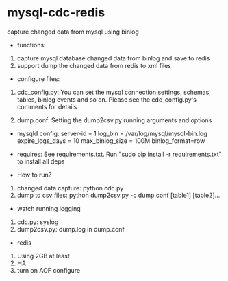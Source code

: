 # mysql-cdc-redis
capture changed data from mysql using binlog
* functions:                                                                                                                                                                           
 1. capture mysql database changed data from binlog and save to redis
 2. support dump the changed data from redis to xml files
 
* configure files:
 1. cdc_config.py: 
     You can set the mysql connection settings, schemas, tables, binlog events and so on.
     Please see the cdc_config.py's comments for details
 
 2. dump.conf:
    Setting the dump2csv.py running arguments and options 
 
* mysqld config:
   server-id       = 1
   log_bin         = /var/log/mysql/mysql-bin.log
   expire_logs_days    = 10
   max_binlog_size         = 100M
   binlog_format=row
 
* requires:
   See requirements.txt. Run "sudo pip install -r requirements.txt" to install all deps
 
* How to run?
 1. changed data capture: python cdc.py 
 2. dump to csv files:  python dump2csv.py -c dump.conf [table1] [table2]... 
 
* watch running logging
 1. cdc.py:  syslog 
 2. dump2csv.py:  dump.log in dump.conf
 
* redis
 1. Using 2GB at least 
 2. HA
 3. turn on AOF configure
